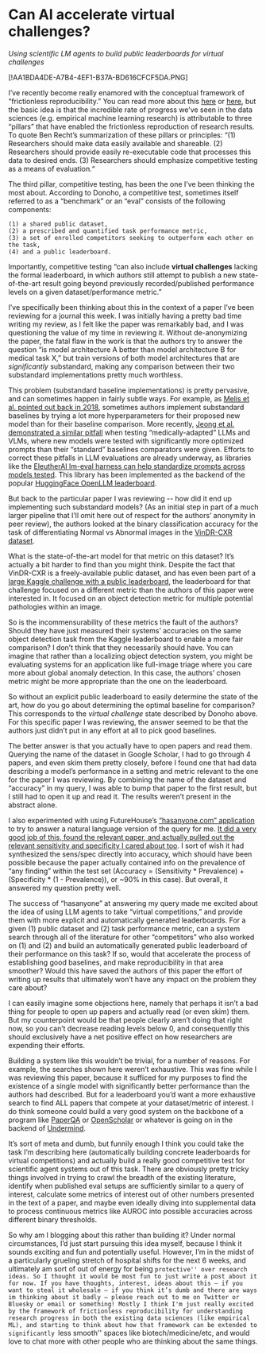 # Can AI accelerate virtual challenges?
*Using scientific LM agents to build public leaderboards for virtual challenges*

[!AA1BDA4DE-A7B4-4EF1-B37A-BD616CFCF5DA.PNG]

I’ve recently become really enamored with the conceptual framework of “frictionless reproducibility.” You can read more about this [here](https://hdsr.mitpress.mit.edu/pub/g9mau4m0/release/2) or [here](https://hdsr.mitpress.mit.edu/pub/8dqgwqiu/release/1), but the basic idea is that the incredible rate of progress we’ve seen in the data sciences (e.g. empirical machine learning research) is attributable to three “pillars” that have enabled the frictionless reproduction of research results. To quote Ben Recht’s summarization of these pillars or principles: “(1) Researchers should make data easily available and shareable. (2) Researchers should provide easily re-executable code that processes this data to desired ends. (3) Researchers should emphasize competitive testing as a means of evaluation.“ 


The third pillar, competitive testing, has been the one I’ve been thinking the most about. According to Donoho, a competitive test, sometimes itself referred to as a “benchmark” or an “eval” consists of the following components:
```
(1) a shared public dataset, 
(2) a prescribed and quantified task performance metric, 
(3) a set of enrolled competitors seeking to outperform each other on the task, 
(4) and a public leaderboard. 
```
Importantly, competitive testing “can also include **virtual challenges** lacking the formal leaderboard, in which authors still attempt to publish a new state-of-the-art result going beyond previously recorded/published performance levels on a given dataset/performance metric.”

I’ve specifically been thinking about this in the context of a paper I’ve been reviewing for a journal this week. I was initially having a pretty bad time writing my review, as I felt like the paper was remarkably bad, and I was questioning the value of my time in reviewing it. Without de-anonymizing the paper, the fatal flaw in the work is that the authors try to answer the question “is model architecture A better than model architecture B for medical task X,” but train versions of both model architectures that are _significantly_ substandard, making any comparison between their two substandard implementations pretty much worthless. 

This problem (substandard baseline implementations) is pretty pervasive, and can sometimes happen in fairly subtle ways. For example, as [Melis et al. pointed out back in 2018](https://openreview.net/forum?id=ByJHuTgA-), sometimes authors implement substandard baselines by trying a lot more hyperparameters for their proposed new model than for their baseline comparison. More recently, [Jeong et al. demonstrated a similar pitfall](https://arxiv.org/abs/2411.08870v1) when testing “medically-adapted” LLMs and VLMs, where new models were tested with significantly more optimized prompts than their “standard” baselines comparators were given. Efforts to correct these pitfalls in LLM evaluations are already underway, as libraries like the [EleutherAI lm-eval harness can help standardize prompts across models tested](https://arxiv.org/html/2405.14782v2). This library has been implemented as the backend of the popular [HuggingFace OpenLLM leaderboard](https://huggingface.co/open-llm-leaderboard). 

But back to the particular paper I was reviewing -- how did it end up implementing such substandard models? (As an initial step in part of a much larger pipeline that I’ll omit here out of respect for the authors’ anonymity in peer review), the authors looked at the binary classification accuracy for the task of differentiating Normal vs Abnormal images in the [VinDR-CXR dataset](https://vindr.ai/datasets/cxr). 

What is the state-of-the-art model for that metric on this dataset? It’s actually a bit harder to find than you might think. Despite the fact that VinDR-CXR is a freely-available public dataset, and has even been part of a [large Kaggle challenge with a public leaderboard](https://www.kaggle.com/c/vinbigdata-chest-xray-abnormalities-detection/), the leaderboard for that challenge focused on a different metric than the authors of this paper were interested in. It focused on an object detection metric for multiple potential pathologies within an image. 

So is the incommensurability of these metrics the fault of the authors? Should they have just measured their systems’ accuracies on the same object detection task from the Kaggle leaderboard to enable a more fair comparison? I don’t think that they necessarily should have. You can imagine that rather than a localizing object detection system, you might be evaluating systems for an application like full-image triage where you care more about global anomaly detection. In this case, the authors’ chosen metric might be more appropriate than the one on the leaderboard.

So without an explicit public leaderboard to easily determine the state of the art, how do you go about determining the optimal baseline for comparison? This corresponds to the _virtual challenge_ state described by Donoho above. For this specific paper I was reviewing, the answer seemed to be that the authors just didn’t put in any effort at all to pick good baselines. 

The better answer is that you actually have to open papers and read them. Querying the name of the dataset in Google Scholar, I had to go through 4 papers, and even skim them pretty closely, before I found one that had data describing a model’s performance in a setting and metric relevant to the one for the paper I was reviewing. By combining the name of the dataset and “accuracy” in my query, I was able to bump that paper to the first result, but I still had to open it up and read it. The results weren’t present in the abstract alone. 

I also experimented with using FutureHouse’s [“hasanyone.com” application](hasanyone.com) to try to answer a natural language version of the query for me. [It did a very good job of this, found the relevant paper, and actually pulled out the relevant sensitivity and specificity I cared about too](https://hasanyone.com/?id=effda7c4#). I sort of wish it had synthesized the sens/spec directly into accuracy, which should have been possible because the paper actually contained info on the prevalence of “any finding” within the test set (Accuracy = (Sensitivity * Prevalence) + (Specificity * (1 - Prevalence)), or ~90% in this case). But overall, it answered my question pretty well. 

The success of “hasanyone” at answering my query made me excited about the idea of using LLM agents to take “virtual competitions,” and provide them with more explicit and automatically generated leaderboards. For a given (1) public dataset and (2) task performance metric, can a system search through all of the literature for other “competitors” who also worked on (1) and (2) and build an automatically generated public leaderboard of their performance on this task? If so, would that accelerate the process of establishing good baselines, and make reproducibility in that area smoother? Would this have saved the authors of this paper the effort of writing up results that ultimately won’t have any impact on the problem they care about?

I can easily imagine some objections here, namely that perhaps it isn’t a bad thing for people to open up papers and actually read (or even skim) them. But my counterpoint would be that people clearly aren’t doing that right now, so you can’t decrease reading levels below 0, and consequently this should exclusively have a net positive effect on how researchers are expending their efforts. 

Building a system like this wouldn’t be trivial, for a number of reasons. For example, the searches shown here weren’t exhaustive. This was fine while I was reviewing this paper, because it sufficed for my purposes to find the existence of a single model with significantly better performance than the authors had described. But for a leaderboard you’d want a more exhaustive search to find ALL papers that compete at your dataset/metric of interest.  I do think someone could build a very good system on the backbone of a program like [PaperQA](https://github.com/Future-House/paper-qa) or [OpenScholar](https://openscholar.allen.ai) or whatever is going on in the backend of [Undermind](https://www.undermind.ai/home/). 

It’s sort of meta and dumb, but funnily enough I think you could take the task I’m describing here (automatically building concrete leaderboards for virtual competitions) and actually build a really good competitive test for scientific agent systems out of this task. There are obviously pretty tricky things involved in trying to crawl the breadth of the existing literature, identify when published eval setups are sufficiently similar to a query of interest, calculate some metrics of interest out of other numbers presented in the text of a paper, and maybe even ideally diving into supplemental data to process continuous metrics like AUROC into possible accuracies across different binary thresholds.

So why am I blogging about this rather than building it? Under normal circumstances, I’d just start pursuing this idea myself, because I think it sounds exciting and fun and potentially useful. However, I’m in the midst of a particularly grueling stretch of hospital shifts for the next 6 weeks, and ultimately am sort of out of energy for being ``protective'' over research ideas. So I thought it would be most fun to just write a post about it for now. If you have thoughts, interest, ideas about this — if you want to steal it wholesale — if you think it’s dumb and there are ways im thinking about it badly — please reach out to me on Twitter or Bluesky or email or something! Mostly I think I'm just really excited by the framework of frictionless reproducibility for understanding research progress in both the existing data sciences (like empirical ML), and starting to think about how that framework can be extended to significantly ``less smooth'' spaces like biotech/medicine/etc, and would love to chat more with other people who are thinking about the same things.
